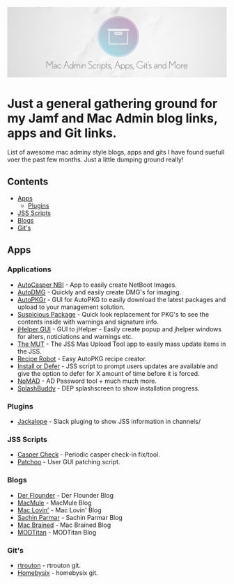 <p align="center">
  <img src="./icons/icon.png">
</p>

# Just a general gathering ground for my Jamf and Mac Admin blog links, apps and Git links. 

List of awesome mac adminy style blogs, apps and gits I have found suefull voer the past few months. Just a little dumping ground really!

## Contents
- [Apps](#apps)
	- [Plugins](#plugins)
- [JSS Scripts](#jssscripts)
- [Blogs](#blogs)
- [Git's](#gits)

## Apps

### Applications

- [AutoCasper NBI](https://macmule.com/projects/autocaspernbi/) - App to easily create NetBoot Images.
- [AutoDMG](https://github.com/MagerValp/AutoDMG) - Quickly and easily create DMG's for imaging.
- [AutoPKGr](https://github.com/lindegroup/autopkgr) - GUI for AutoPKG to easily download the latest packages and upload to your management solution.
- [Suspicious Package](http://www.mothersruin.com/software/SuspiciousPackage/get.html) - Quick look replacement for PKG's to see the contents inside with warnings and signature info.
- [jHelper GUI](https://github.com/JAMFSupport/jHelper-GUI) - GUI to jHelper - Easily create popup and jhelper windows for alters, noticiations and warnings etc.
- [The MUT](http://jssmut.weebly.com/) - The JSS Mas Upload Tool app to easily mass update items in the JSS.
- [Recipe Robot](https://github.com/homebysix/recipe-robot) - Easy AutoPKG recipe creator.
- [Install or Defer](https://github.com/homebysix/install-or-defer) - JSS script to prompt users updates are available and give the option to defer for X amount of time before it is forced.
- [NoMAD](https://gitlab.com/Mactroll/NoMAD) - AD Password tool + much much more.
- [SplashBuddy](https://github.com/ftiff/SplashBuddy) - DEP splashscreen to show installation progress.

### Plugins

- [Jackalope](http://jackalope-slack.readthedocs.io/en/latest/index.html) - Slack pluging to show JSS information in channels/

### JSS Scripts

- [Casper Check](https://github.com/rtrouton/CasperCheck) - Periodic casper check-in fix/tool.
- [Patchoo](https://github.com/franton/patchoo) - User GUI patching script.

### Blogs

- [Der Flounder](http://derflounder.wordpress.com/) - Der Flounder Blog
- [MacMule](http://macmule.com/) - MacMule Blog
- [Mac Lovin'](http://maclovin.org/) - Mac Lovin' Blog
- [Sachin Parmar](http://sachinparmarblog.com/) - Sachin Parmar Blog
- [Mac Brained](http://www.macbrained.org/) - Mac Brained Blog
- [MODTitan](http://www.modtitan.com/search/label/mac%20admin) - MODTitan Blog

### Git's

- [rtrouton](https://github.com/rtrouton) - rtrouton git.
- [Homebysix](https://github.com/homebysix) - homebysix git.

[CIcon]: ./icons/c-16.png "C language."
[CppIcon]: ./icons/cpp-16.png "C++ language."
[JavascriptIcon]: ./icons/javascript-16.png "JavaScript language."
[ObjectiveCIcon]: ./icons/objective-c-16.png "Objective-C language."
[SwiftIcon]: ./icons/swift-16.png "Swift language."
[CoffeescriptIcon]: ./icons/coffeescript-16.png "CoffeeScript language."
[TypescriptIcon]: ./icons/typescript-16.png "TypeScript language."
[PythonIcon]: ./icons/python-16.png "Python language."
[CSSIcon]: ./icons/css-16.png "CSS language."
[RubyIcon]: ./icons/ruby-16.png "Ruby language."
[RustIcon]: ./icons/rust-16.png "Rust language."
[LuaIcon]: ./icons/Lua-16.png "Lua language."
[AppStore]: ./icons/app_store-16.png "App Store."
[HaskellIcon]: ./icons/haskell-16.png "Haskell language."
